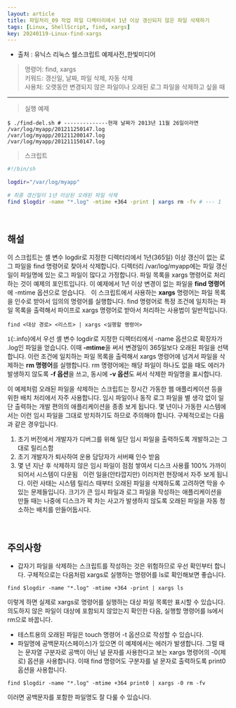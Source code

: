 ```yaml
---
layout: article
title: 파일처리_09 작업 파일 디렉터리에서 1년 이상 갱신되지 않은 파일 삭제하기
tags: [Linux, ShellScript, find, xargs]
key: 20240119-Linux-find-xargs
---
```


- 출처 : 유닉스 리눅스 쉘스크립트 예제사전_한빛미디어

> 명령어: find, xargs  
> 키워드: 갱신일, 날짜, 파일 삭제, 자동 삭제  
> 사용처: 오랫동안 변경되지 않은 파일이나 오래된 로그 파일을 삭제하고 싶을 때
  
---

> 실행 예제  

```
$ ./find-del.sh # --------------현재 날짜가 2013년 11월 26일이라면
/var/log/myapp/201211250147.log
/var/log/myapp/201211200147.log
/var/log/myapp/201211150147.log
```

> 스크립트

```bash
#!/bin/sh
 
logdir="/var/log/myapp"
 
# 최종 갱신일이 1년 이상된 오래된 파일 삭제
find $logdir -name "*.log" -mtime +364 -print | xargs rm -fv # --- 1
```

&nbsp;
&nbsp;

## **해설** 

이 스크립트는 셸 변수 logdir로 지정한 디렉터리에서 1년(365일) 이상 갱신이 없는 로그 파일을 find 명령어로 찾아서 삭제합니다. 디렉터리 /var/log/myapp에는 파일 갱신일이 파일명에 있는 로그 파일이 많다고 가정합니다. 파일 목록을 xargs 명령어로 처리하는 것이 예제의 포인트입니다. 이 예제에서 1년 이상 변경이 없는 파일을 **find 명령어**에 -mtime 옵션으로 얻습니다.
 
이 스크립트에서 사용하는 **xargs** 명령어는 파일 목록을 인수로 받아서 임의의 명령어를 실행합니다. find 명령어로 특정 조건에 일치하는 파일 목록을 출력해서 파이프로 xargs 명령어로 받아서 처리하는 사용법이 일반적입니다.

```
find <대상 경로> <리스트> | xargs <실행할 명령어>
```

`1`{:.info}에서 우선 셸 변수 logdir로 지정한 디렉터리에서 -name 옵션으로 확장자가 .log인 파일을 얻습니다. 이때 **-mtime**을 써서 변경일이 365일보다 오래된 파일을 선택합니다. 이런 조건에 일치하는 파일 목록을 출력해서 xargs 명령어에 넘겨서 파일을 삭제하는 **rm 명령어**를 실행합니다. rm 명령어에는 해당 파일이 하나도 없을 때도 에러가 발생하지 않도록 **-f 옵션**을 쓰고, 동시에 **-v 옵션**도 써서 삭제한 파일명을 표시합니다.

이 예제처럼 오래된 파일을 삭제하는 스크립트는 장시간 가동한 웹 애플리케이션 등을 위한 배치 처리에서 자주 사용합니다. 임시 파일이나 동작 로그 파일을 별 생각 없이 일단 출력하는 개발 편의의 애플리케이션을 종종 보게 됩니다. 몇 년이나 가동한 시스템에서는 이런 임시 파일을 그대로 방치하기도 하므로 주의해야 합니다. 구체적으로는 다음과 같은 경우입니다.
 
1. 초기 버전에서 개발자가 디버그를 위해 일단 임시 파일을 출력하도록 개발하고는 그대로 릴리스함
2. 초기 개발자가 퇴사하여 운용 담당자가 서버째 인수 받음
3. 몇 년 지난 후 삭제하지 않은 임시 파일이 점점 쌓여서 디스크 사용률 100% 가까이 되어서 시스템이 다운됨
 
이런 일을(안타깝지만) 이러저런 현장에서 자주 보게 됩니다. 이런 사태는 시스템 릴리스 때부터 오래된 파일을 삭제하도록 고려하면 막을 수 있는 문제들입니다. 크기가 큰 임시 파일과 로그 파일을 작성하는 애플리케이션을 만들 때는 나중에 디스크가 꽉 차는 사고가 발생하지 않도록 오래된 파일을 자동 청소하는 배치를 만들어둡시다.

&nbsp;
&nbsp;

## **주의사항**

- 갑자기 파일을 삭제하는 스크립트를 작성하는 것은 위험하므로 우선 확인부터 합니다. 구체적으로는 다음처럼 xargs로 실행하는 명령어를 ls로 확인해보면 좋습니다.

```
find $logdir -name "*.log" -mtime +364 -print | xargs ls
```

이렇게 하면 실제로 xargs로 명령어를 실행하는 대상 파일 목록만 표시할 수 있습니다. 의도하지 않은 파일이 대상에 포함되지 않았는지 확인한 다음, 실행할 명령어를 ls에서 rm으로 바꿉니다.

- 테스트용의 오래된 파일은 touch 명령어 -t 옵션으로 작성할 수 있습니다.
- 파일명에 공백문자(스페이스)가 있으면 이 예제에서는 에러가 발생합니다. 그럴 때는 문자열 구분자로 공백이 아닌 널 문자를 사용한다고 보는 xargs 명령어의 -0(제로) 옵션을 사용합니다. 이때 find 명령어도 구분자를 널 문자로 출력하도록 print0 옵션을 사용합니다.

```
find $logdir -name "*.log" -mtime +364 print0 | xargs -0 rm -fv
```

이러면 공백문자를 포함한 파일명도 잘 다룰 수 있습니다. 